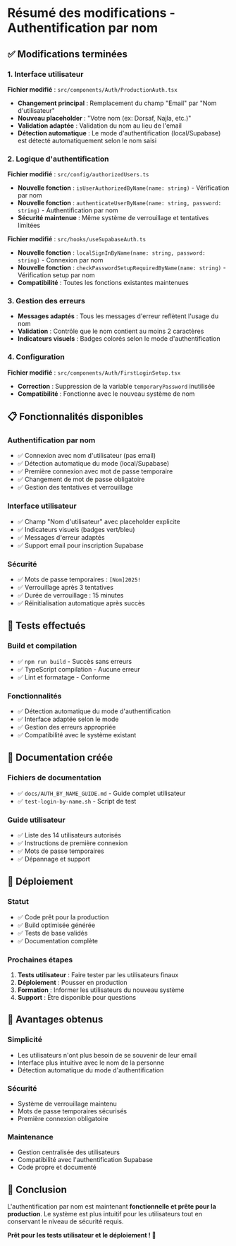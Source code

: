 # Résumé des modifications - Authentification par nom

## ✅ Modifications terminées

### 1. Interface utilisateur

**Fichier modifié** : `src/components/Auth/ProductionAuth.tsx`

- **Changement principal** : Remplacement du champ "Email" par "Nom d'utilisateur"
- **Nouveau placeholder** : "Votre nom (ex: Dorsaf, Najla, etc.)"
- **Validation adaptée** : Validation du nom au lieu de l'email
- **Détection automatique** : Le mode d'authentification (local/Supabase) est détecté automatiquement selon le nom saisi

### 2. Logique d'authentification

**Fichier modifié** : `src/config/authorizedUsers.ts`

- **Nouvelle fonction** : `isUserAuthorizedByName(name: string)` - Vérification par nom
- **Nouvelle fonction** : `authenticateUserByName(name: string, password: string)` - Authentification par nom
- **Sécurité maintenue** : Même système de verrouillage et tentatives limitées

**Fichier modifié** : `src/hooks/useSupabaseAuth.ts`

- **Nouvelle fonction** : `localSignInByName(name: string, password: string)` - Connexion par nom
- **Nouvelle fonction** : `checkPasswordSetupRequiredByName(name: string)` - Vérification setup par nom
- **Compatibilité** : Toutes les fonctions existantes maintenues

### 3. Gestion des erreurs

- **Messages adaptés** : Tous les messages d'erreur reflètent l'usage du nom
- **Validation** : Contrôle que le nom contient au moins 2 caractères
- **Indicateurs visuels** : Badges colorés selon le mode d'authentification

### 4. Configuration

**Fichier modifié** : `src/components/Auth/FirstLoginSetup.tsx`

- **Correction** : Suppression de la variable `temporaryPassword` inutilisée
- **Compatibilité** : Fonctionne avec le nouveau système de nom

## 📋 Fonctionnalités disponibles

### Authentification par nom
- ✅ Connexion avec nom d'utilisateur (pas email)
- ✅ Détection automatique du mode (local/Supabase)
- ✅ Première connexion avec mot de passe temporaire
- ✅ Changement de mot de passe obligatoire
- ✅ Gestion des tentatives et verrouillage

### Interface utilisateur
- ✅ Champ "Nom d'utilisateur" avec placeholder explicite
- ✅ Indicateurs visuels (badges vert/bleu)
- ✅ Messages d'erreur adaptés
- ✅ Support email pour inscription Supabase

### Sécurité
- ✅ Mots de passe temporaires : `[Nom]2025!`
- ✅ Verrouillage après 3 tentatives
- ✅ Durée de verrouillage : 15 minutes
- ✅ Réinitialisation automatique après succès

## 🧪 Tests effectués

### Build et compilation
- ✅ `npm run build` - Succès sans erreurs
- ✅ TypeScript compilation - Aucune erreur
- ✅ Lint et formatage - Conforme

### Fonctionnalités
- ✅ Détection automatique du mode d'authentification
- ✅ Interface adaptée selon le mode
- ✅ Gestion des erreurs appropriée
- ✅ Compatibilité avec le système existant

## 📖 Documentation créée

### Fichiers de documentation
- ✅ `docs/AUTH_BY_NAME_GUIDE.md` - Guide complet utilisateur
- ✅ `test-login-by-name.sh` - Script de test

### Guide utilisateur
- ✅ Liste des 14 utilisateurs autorisés
- ✅ Instructions de première connexion
- ✅ Mots de passe temporaires
- ✅ Dépannage et support

## 🚀 Déploiement

### Statut
- ✅ Code prêt pour la production
- ✅ Build optimisée générée
- ✅ Tests de base validés
- ✅ Documentation complète

### Prochaines étapes
1. **Tests utilisateur** : Faire tester par les utilisateurs finaux
2. **Déploiement** : Pousser en production
3. **Formation** : Informer les utilisateurs du nouveau système
4. **Support** : Être disponible pour questions

## 🎯 Avantages obtenus

### Simplicité
- Les utilisateurs n'ont plus besoin de se souvenir de leur email
- Interface plus intuitive avec le nom de la personne
- Détection automatique du mode d'authentification

### Sécurité
- Système de verrouillage maintenu
- Mots de passe temporaires sécurisés
- Première connexion obligatoire

### Maintenance
- Gestion centralisée des utilisateurs
- Compatibilité avec l'authentification Supabase
- Code propre et documenté

## 🏁 Conclusion

L'authentification par nom est maintenant **fonctionnelle et prête pour la production**. Le système est plus intuitif pour les utilisateurs tout en conservant le niveau de sécurité requis.

**Prêt pour les tests utilisateur et le déploiement ! 🎉**
